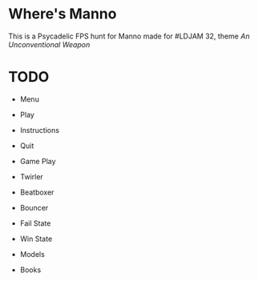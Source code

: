 # Where's Manno

This is a Psycadelic FPS hunt for Manno made for #LDJAM 32, theme _An Unconventional Weapon_

# TODO

* Menu

 * Play
 * Instructions
 * Quit

* Game Play

 * Twirler
 * Beatboxer
 * Bouncer
 * Fail State
 * Win State

* Models

 * Books
